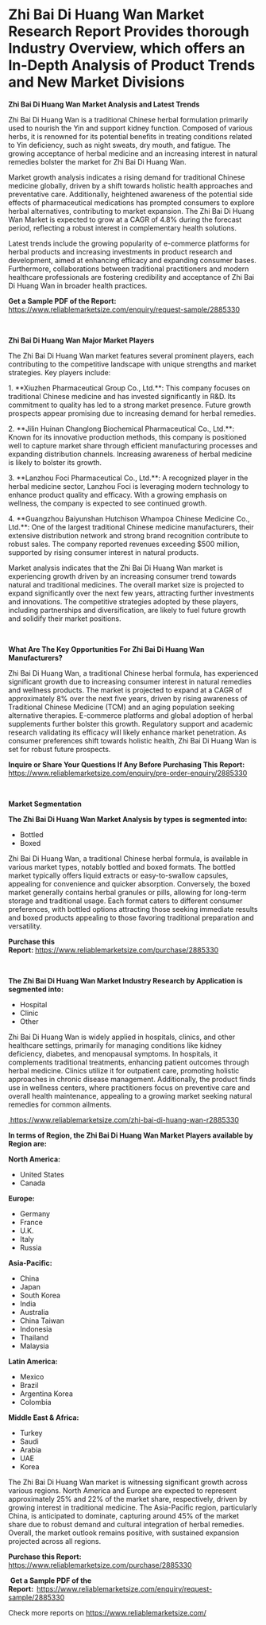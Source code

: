 <p><h1>Zhi Bai Di Huang Wan Market Research Report Provides thorough Industry Overview, which offers an In-Depth Analysis of Product Trends and New Market Divisions</h1></p><p><strong>Zhi Bai Di Huang Wan Market Analysis and Latest Trends</strong></p>
<p><p>Zhi Bai Di Huang Wan is a traditional Chinese herbal formulation primarily used to nourish the Yin and support kidney function. Composed of various herbs, it is renowned for its potential benefits in treating conditions related to Yin deficiency, such as night sweats, dry mouth, and fatigue. The growing acceptance of herbal medicine and an increasing interest in natural remedies bolster the market for Zhi Bai Di Huang Wan.</p><p>Market growth analysis indicates a rising demand for traditional Chinese medicine globally, driven by a shift towards holistic health approaches and preventative care. Additionally, heightened awareness of the potential side effects of pharmaceutical medications has prompted consumers to explore herbal alternatives, contributing to market expansion. The Zhi Bai Di Huang Wan Market is expected to grow at a CAGR of 4.8% during the forecast period, reflecting a robust interest in complementary health solutions.</p><p>Latest trends include the growing popularity of e-commerce platforms for herbal products and increasing investments in product research and development, aimed at enhancing efficacy and expanding consumer bases. Furthermore, collaborations between traditional practitioners and modern healthcare professionals are fostering credibility and acceptance of Zhi Bai Di Huang Wan in broader health practices.</p></p>
<p><strong>Get a Sample PDF of the Report:&nbsp;</strong> <a href="https://www.reliablemarketsize.com/enquiry/request-sample/2885330?utm_campaign=2843&utm_medium=2&utm_source=Github&utm_content=ia&utm_term=13032025&utm_id=zhi-bai-di-huang-wan">https://www.reliablemarketsize.com/enquiry/request-sample/2885330</a></p>
<p>&nbsp;</p>
<p><strong>Zhi Bai Di Huang Wan Major Market Players</strong></p>
<p><p>The Zhi Bai Di Huang Wan market features several prominent players, each contributing to the competitive landscape with unique strengths and market strategies. Key players include:</p><p>1. **Xiuzhen Pharmaceutical Group Co., Ltd.**: This company focuses on traditional Chinese medicine and has invested significantly in R&D. Its commitment to quality has led to a strong market presence. Future growth prospects appear promising due to increasing demand for herbal remedies.</p><p>2. **Jilin Huinan Changlong Biochemical Pharmaceutical Co., Ltd.**: Known for its innovative production methods, this company is positioned well to capture market share through efficient manufacturing processes and expanding distribution channels. Increasing awareness of herbal medicine is likely to bolster its growth.</p><p>3. **Lanzhou Foci Pharmaceutical Co., Ltd.**: A recognized player in the herbal medicine sector, Lanzhou Foci is leveraging modern technology to enhance product quality and efficacy. With a growing emphasis on wellness, the company is expected to see continued growth.</p><p>4. **Guangzhou Baiyunshan Hutchison Whampoa Chinese Medicine Co., Ltd.**: One of the largest traditional Chinese medicine manufacturers, their extensive distribution network and strong brand recognition contribute to robust sales. The company reported revenues exceeding $500 million, supported by rising consumer interest in natural products.</p><p>Market analysis indicates that the Zhi Bai Di Huang Wan market is experiencing growth driven by an increasing consumer trend towards natural and traditional medicines. The overall market size is projected to expand significantly over the next few years, attracting further investments and innovations. The competitive strategies adopted by these players, including partnerships and diversification, are likely to fuel future growth and solidify their market positions.</p></p>
<p>&nbsp;</p>
<p><strong>What Are The Key Opportunities For Zhi Bai Di Huang Wan Manufacturers?</strong></p>
<p><p>Zhi Bai Di Huang Wan, a traditional Chinese herbal formula, has experienced significant growth due to increasing consumer interest in natural remedies and wellness products. The market is projected to expand at a CAGR of approximately 8% over the next five years, driven by rising awareness of Traditional Chinese Medicine (TCM) and an aging population seeking alternative therapies. E-commerce platforms and global adoption of herbal supplements further bolster this growth. Regulatory support and academic research validating its efficacy will likely enhance market penetration. As consumer preferences shift towards holistic health, Zhi Bai Di Huang Wan is set for robust future prospects.</p></p>
<p><strong>Inquire or Share Your Questions If Any Before Purchasing This Report:</strong> <a href="https://www.reliablemarketsize.com/enquiry/pre-order-enquiry/2885330?utm_campaign=2843&utm_medium=2&utm_source=Github&utm_content=ia&utm_term=13032025&utm_id=zhi-bai-di-huang-wan">https://www.reliablemarketsize.com/enquiry/pre-order-enquiry/2885330</a></p>
<p>&nbsp;</p>
<p><strong>Market Segmentation</strong></p>
<p><strong>The Zhi Bai Di Huang Wan Market Analysis by types is segmented into:</strong></p>
<p><ul><li> Bottled</li><li>Boxed </li></ul></p>
<p><p>Zhi Bai Di Huang Wan, a traditional Chinese herbal formula, is available in various market types, notably bottled and boxed formats. The bottled market typically offers liquid extracts or easy-to-swallow capsules, appealing for convenience and quicker absorption. Conversely, the boxed market generally contains herbal granules or pills, allowing for long-term storage and traditional usage. Each format caters to different consumer preferences, with bottled options attracting those seeking immediate results and boxed products appealing to those favoring traditional preparation and versatility.</p></p>
<p><strong>Purchase this Report:&nbsp;</strong><a href="https://www.reliablemarketsize.com/purchase/2885330?utm_campaign=2843&utm_medium=2&utm_source=Github&utm_content=ia&utm_term=13032025&utm_id=zhi-bai-di-huang-wan">https://www.reliablemarketsize.com/purchase/2885330</a></p>
<p>&nbsp;</p>
<p><strong>The Zhi Bai Di Huang Wan Market Industry Research by Application is segmented into:</strong></p>
<p><ul><li> Hospital</li><li>Clinic</li><li>Other </li></ul></p>
<p><p>Zhi Bai Di Huang Wan is widely applied in hospitals, clinics, and other healthcare settings, primarily for managing conditions like kidney deficiency, diabetes, and menopausal symptoms. In hospitals, it complements traditional treatments, enhancing patient outcomes through herbal medicine. Clinics utilize it for outpatient care, promoting holistic approaches in chronic disease management. Additionally, the product finds use in wellness centers, where practitioners focus on preventive care and overall health maintenance, appealing to a growing market seeking natural remedies for common ailments.</p></p>
<p><a href="https://www.reliablemarketsize.com/zhi-bai-di-huang-wan-r2885330?utm_campaign=2843&utm_medium=2&utm_source=Github&utm_content=ia&utm_term=13032025&utm_id=zhi-bai-di-huang-wan">&nbsp;https://www.reliablemarketsize.com/zhi-bai-di-huang-wan-r2885330</a></p>
<p><strong>In terms of Region, the Zhi Bai Di Huang Wan Market Players available by Region are:</strong></p>
<p>
    <p> <strong> North America: </strong>
        <ul>
            <li>United States</li>
            <li>Canada</li>
        </ul>
        </p> 
    <p> <strong> Europe: </strong>
        <ul>
            <li>Germany</li>
            <li>France</li>
            <li>U.K.</li>
            <li>Italy</li>
            <li>Russia</li>
        </ul>
        </p> 
    <p> <strong> Asia-Pacific: </strong>
        <ul>
            <li>China</li>
            <li>Japan</li>
            <li>South Korea</li>
            <li>India</li>
            <li>Australia</li>
            <li>China Taiwan</li>
            <li>Indonesia</li>
            <li>Thailand</li>
            <li>Malaysia</li>
        </ul>
        </p> 
    <p> <strong> Latin America: </strong>
        <ul>
            <li>Mexico</li>
            <li>Brazil</li>
            <li>Argentina Korea</li>
            <li>Colombia</li>
        </ul>
        </p> 
    <p> <strong> Middle East & Africa: </strong>
        <ul>
            <li>Turkey</li>
            <li>Saudi</li>
            <li>Arabia</li>
            <li>UAE</li>
            <li>Korea</li>
        </ul>
    </p>
    </p>
<p><p>The Zhi Bai Di Huang Wan market is witnessing significant growth across various regions. North America and Europe are expected to represent approximately 25% and 22% of the market share, respectively, driven by growing interest in traditional medicine. The Asia-Pacific region, particularly China, is anticipated to dominate, capturing around 45% of the market share due to robust demand and cultural integration of herbal remedies. Overall, the market outlook remains positive, with sustained expansion projected across all regions.</p></p>
<p><strong>Purchase this Report: </strong><a href="https://www.reliablemarketsize.com/purchase/2885330?utm_campaign=2843&utm_medium=2&utm_source=Github&utm_content=ia&utm_term=13032025&utm_id=zhi-bai-di-huang-wan">https://www.reliablemarketsize.com/purchase/2885330</a></p>
<p>&nbsp;<strong>Get a Sample PDF of the Report:&nbsp;&nbsp;</strong><a href="https://www.reliablemarketsize.com/enquiry/request-sample/2885330?utm_campaign=2843&utm_medium=2&utm_source=Github&utm_content=ia&utm_term=13032025&utm_id=zhi-bai-di-huang-wan">https://www.reliablemarketsize.com/enquiry/request-sample/2885330</a></p>
<p><strong></strong></p>
<p>Check more reports on <a href="https://www.reliablemarketsize.com/?utm_campaign=2843&utm_medium=2&utm_source=Github&utm_content=ia&utm_term=13032025&utm_id=zhi-bai-di-huang-wan">https://www.reliablemarketsize.com/</a></p>